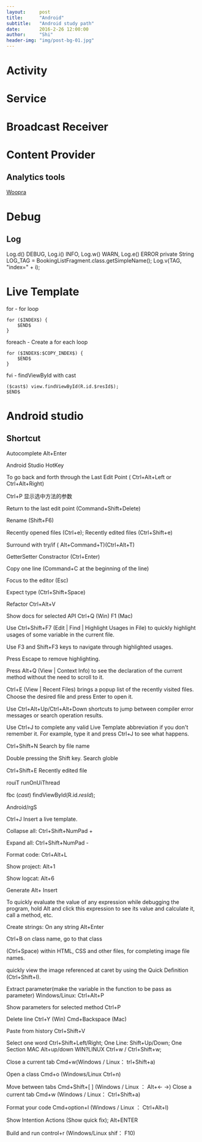```yaml
---
layout:     post
title:      "Android"
subtitle:   "Android study path"
date:       2016-2-26 12:00:00
author:     "Shi"
header-img: "img/post-bg-01.jpg"
---
```




# Activity

# Service

# Broadcast Receiver

# Content Provider



## Analytics tools

[Woopra](https://www.woopra.com/blog/2016/09/27/woopra-vs-google-analytics/)

# Debug

## Log

Log.d() DEBUG, Log.i() INFO, Log.w() WARN, Log.e() ERROR
    private String LOG_TAG = BookingListFragment.class.getSimpleName();
    Log.v(TAG, "index=" + i);




# Live Template

for - for loop

```
for ($INDEX$) {
    $END$
}
```

foreach - Create a for each loop

```
for ($INDEX$:$COPY_INDEX$) {
    $END$
}
```

fvi - findViewById with cast

```
($cast$) view.findViewById(R.id.$resId$);
$END$
```
# Android studio

## Shortcut

Autocomplete
Alt+Enter


Android Studio HotKey



To go back and forth through the 
Last Edit Point
 ( Ctrl+Alt+Left or Ctrl+Alt+Right)



Ctrl+P 显示选中方法的参数


Return to the last edit point (Command+Shift+Delete)


Rename (Shift+F6)


Recently opened ﬁles (Ctrl+e); Recently edited ﬁles (Ctrl+Shift+e)


Surround with try/if ( Alt+Command+T)(Ctrl+Alt+T)


GetterSetter Constractor (Ctrl+Enter)


Copy one line (Command+C at the beginning of the line)


Focus to the editor (Esc)


Expect type (Ctrl+Shift+Space)


Refactor  Ctrl+Alt+V 

Show docs for selected API Ctrl+Q (Win) F1 (Mac)


Use Ctrl+Shift+F7 (Edit | Find | Highlight Usages in File) to quickly highlight usages of some variable in the current ﬁle.


Use F3 and Shift+F3 keys to navigate through highlighted usages.


Press Escape to remove highlighting.


Press Alt+Q (View | Context Info) to see the declaration of the current method without the need to scroll to it.


Ctrl+E (View | Recent Files) brings a popup list of the recently visited ﬁles. Choose the desired ﬁle and press Enter to open it.


Use Ctrl+Alt+Up/Ctrl+Alt+Down shortcuts to jump between compiler error messages or search operation results.


Use Ctrl+J to complete any valid Live Template abbreviation if you don't remember it. For example, type it and press Ctrl+J to see what happens.


Ctrl+Shift+N Search by ﬁle name


Double pressing the Shift key. Search globle


Ctrl+Shift+E Recently edited ﬁle


rouiT runOnUiThread


fbc ($cast$) ﬁndViewById(R.id.$resId$);


Android/rgS


Ctrl+J Insert a live template.


Collapse all: Ctrl+Shift+NumPad +


Expand all: Ctrl+Shift+NumPad -


Format code: Ctrl+Alt+L


Show project: Alt+1


Show logcat: Alt+6


Generate Alt+ Insert


To quickly evaluate the value of any expression while debugging the program, hold Alt and click this expression to see its value and calculate it, call a method, etc.


Create strings: On any string Alt+Enter


Ctrl+B on class name, go to that class


(Ctrl+Space) within HTML, CSS and other ﬁles, for completing image ﬁle names.


quickly view the image referenced at caret by using the Quick Deﬁnition (Ctrl+Shift+I).


Extract parameter(make the variable in the function to be pass as parameter) Windows/Linux: Ctrl+Alt+P


Show parameters for selected method Ctrl+P


Delete line Ctrl+Y (Win) Cmd+Backspace (Mac)


Paste from history Ctrl+Shift+V


Select one word Ctrl+Shift+Left/Right; One Line: Shift+Up/Down; One Section MAC Alt+up/down WIN?LINUX Ctrl+w / Ctrl+Shift+w;


Close a current tab    Cmd+w(Windows / Linux： trl+Shift+a)

Open a class    Cmd+o (Windows/Linux   Ctrl+n)


Move between tabs    Cmd+Shift+[ ] (Windows / Linux  ： Alt+← →)
Close a current tab    Cmd+w (Windows / Linux： Ctrl+Shift+a)

Format your code    Cmd+option+l (Windows / Linux ： Ctrl+Alt+l)

Show Intention Actions (Show quick ﬁx); Alt+ENTER


Build and run    control+r (Windows/Linux    shif： F10)


